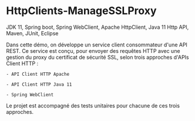 # HttpClients-ManageSSLProxy
JDK 11, Spring boot, Spring WebClient, Apache HttpClient, Java 11 Http API, Maven, JUnit, Eclipse

Dans cette démo, on développe un service client consommateur d'une API REST.
Ce service est conçu,  pour envoyer des requêtes HTTP avec une gestion du proxy du certificat de sécurité SSL, 
selon trois approches d'APIs Client HTTP :
	
	- API Client HTTP Apache

	- API Client HTTP Java 11
	
	- Spring WebClient
	
Le projet est accompagné des tests unitaires pour chacune de ces trois approches.
